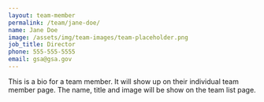 ```yaml
---
layout: team-member
permalink: /team/jane-doe/
name: Jane Doe
image: /assets/img/team-images/team-placeholder.png
job_title: Director
phone: 555-555-5555
email: gsa@gsa.gov
---
```


This is a bio for a team member. It will show up on their individual team member page. The name, title and image will be show on the team list page.
